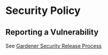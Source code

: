 # Security Policy

## Reporting a Vulnerability

See [Gardener Security Release Process](https://github.com/gardener/documentation/blob/master/security-release-process.md)
